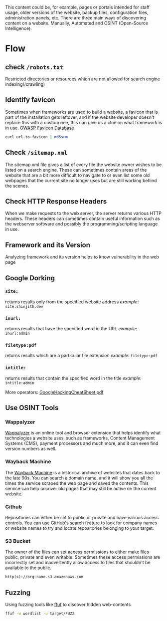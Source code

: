 This content could be, for example, pages or portals intended for staff usage, older versions of the website, backup files, configuration files, administration panels, etc.
There are three main ways of discovering content on a website. Manually, Automated and OSINT (Open-Source Intelligence).

# Flow
## check `/robots.txt`
Restricted directories or resources which are not allowed for search engine indexing(/crawling)

## Identify favicon
Sometimes when frameworks are used to build a website, a favicon that is part of the installation gets leftover, and if the website developer doesn't replace this with a custom one, this can give us a clue on what framework is in use.
[OWASP Favicon Database](https://wiki.owasp.org/index.php/OWASP_favicon_database)

```sh
curl url-to-favicon | md5sum
```

## Check `/sitemap.xml`
The sitemap.xml file gives a list of every file the website owner wishes to be listed on a search engine. These can sometimes contain areas of the website that are a bit more difficult to navigate to or even list some old webpages that the current site no longer uses but are still working behind the scenes.

## Check HTTP Response Headers
When we make requests to the web server, the server returns various HTTP headers.
These headers can sometimes contain useful information such as the webserver software and possibly the programming/scripting language in use.

## Framework and its Version
Analyzing framework and its version helps to know vulnerability in the web page

## Google Dorking

### `site:`
returns results only from the specified website address
*example*: `site:shinjith.dev`

### `inurl:`
returns results that have the specified word in the URL
*example*: `inurl:admin`

### `filetype:pdf`
returns results which are a particular file extension
*example*: `filetype:pdf`

### `intitle:`
returns results that contain the specified word in the title
*example*: `intitle:admin`

More operators: [GoogleHackingCheatSheet.pdf](https://cdn-cybersecurity.att.com/blog-content/GoogleHackingCheatSheet.pdf)

## Use OSINT Tools
### Wappalyzer
[Wappalyzer]([https://www.wappalyzer.com/](https://www.wappalyzer.com/)) is an online tool and browser extension that helps identify what technologies a website uses, such as frameworks, Content Management Systems (CMS), payment processors and much more, and it can even find version numbers as well.

### Wayback Machine
The [Wayback Machine](https://archive.org/web/) is a historical archive of websites that dates back to the late 90s.
You can search a domain name, and it will show you all the times the service scraped the web page and saved the contents.
This service can help uncover old pages that may still be active on the current website.

### Github
Repositories can either be set to public or private and have various access controls.
You can use GitHub's search feature to look for company names or website names to try and locate repositories belonging to your target.

### S3 Bucket
The owner of the files can set access permissions to either make files public, private and even writable.
Sometimes these access permissions are incorrectly set and inadvertently allow access to files that shouldn't be available to the public.
```txt
http(s)://org-name.s3.amazonaws.com
```

## Fuzzing
Using fuzzing tools like [ffuf](https://github.com/ffuf/ffuf) to discover hidden web-contents
```sh
ffuf -w wordlist -u target/FUZZ
```